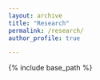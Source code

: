```yaml
---
layout: archive
title: "Research"
permalink: /research/
author_profile: true

---
```


{% include base_path %}
